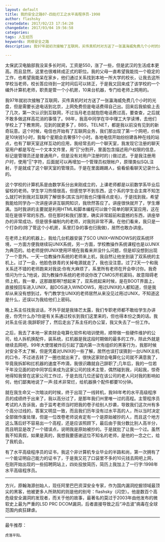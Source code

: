 ```yaml
---
layout: default
title: 我的安全之路07-四处打工之水平高程序员-1998
author: flashsky
createdate: 2017/02/23 17:54:20
changedate: 2017/03/04 19:56:58
categories:
tags: 人生经历
keywords: 网络安全之路
description: 我97年就初次接触了互联网，买传真机时对方送了一张瀛海威免费几个小时的光盘，但是需要长途电话到北京，上网免费但是电话费得自己出。回来后我偷偷上去了几次，第一次认识到互联网，不过当月老总

---
```


太保武汉电脑部我没呆多长时间，工资是550，涨了一些，但是武汉的生活成本更高。而且显然，这里也很难转成正式的职位。我的父母一直希望我能找一个稳定的工作，也希望我能呆在家乡，他们通过关系找到本地一所大学的校长，让我去这所学校当老师，校长答应待到一定时间后可以转正，于是我又回来成了该学校的一个编外计算机老师，职责是管一个小机房，10来台机器，专门给老师上网用的。

我97年就初次接触了互联网，买传真机时对方送了一张瀛海威免费几个小时的光盘，但是需要长途电话到北京，上网免费但是电话费得自己出。回来后我偷偷上去了几次，第一次认识到互联网，不过当月老总就抱怨电话费过高，要查查，之后就不敢多做这样高花消的事情了。98年，我高中同学在华中理工大学读博，去他们学校上了下教育网，见到的就更多了，BBS，TELNET，都是我以前没有见到的新奇玩意。这个时候，电信也开始有了互联网业务，我们那出现了第一个网吧，价格是10块钱1小时，我每个星期会去奢侈1个小时。各地电信开始纷纷建各种在线的站点，也有了聊天室这样互动的应用，我经常去的一个聊天室，我发现它注册的聊天室用户都是写在一个文本文件里，用"||"分割开，里面包含描述用户权限的信息，标记是管理员还是普通用户，但是没有对用户注册时的`||`做过滤。于是我注册用户时，使用"||"字符，后面就可以再增加一个管理员权限帐户，原理类似SQL注射，于是就成了这个聊天室的管理员。于是在里面踢踢人，偷看偷看聊天记录什么的。

这个学校的计算机系是由数学系分出来刚成立的，上课老师都是以前数学系毕业后留校的老师。学生学习热情很高，但感觉学不到东西，这个系的学生会主席不知怎么就打听到我对互联网了解很多(其实当时我也只懂得点皮毛)，于是找到我，希望我能给同学办一次讲座讲讲互联网知识，我欣然答应了。讲座很快就开了，学生爆满。当时我讲的主要就是利用HTML和脚本编程可以做个简单的聊天室应用，这在现在是很平常的东西，但在那时和我们那里，确实非常超前和震撼的东西，讲座举办的非常成功，但是很多编制内的老师，对我则非常不满，在他们看来，我只是一个打杂的(除了管这个小机房，系里打杂的事也归我做)，居然也敢办讲座。

在老师上机的机器上，我给几台机器安装了SCO UNIX+WINDOWS的双系统环境，一方面方便我继续玩UNIX系统，另一方面，学校教操作系统课程也是以UNIX为典范的。给老师提供UNIX使用环境在我看来并没什么问题，但是却没想到出现了一个意外。一天一位教操作系统的老师来上机，我自然让他坐到装了双系统的主机上。过了一会，他脸色铁青的关掉电源就走了，我也没注意。过了2天一个和我关系还不错的老师跑来对我说:你有大麻烦了，系里所有老师在开会申讨你。我奇怪问为什么?他说，因为教操作系统的老师说你改了CMOS开机密码，故意阻碍老师上机，我一晕，这那跟那啊?想起来了，双系统起来时候，是在BOOT界面上，直接按回车进入UNIX，敲DOS进入WINDOWS，用过UNIX的人都知道，但是我却从来没有想到过，专门教学生UNIX的老师居然从来没见过用过UNIX，不知道这是什么，还误以为我给他们上密码。

晚上系主任找我谈话，不外乎就是我锋芒太露，我们专职老师都不敢给学生办讲座，你凭什么办?你是有关系通过校长到我们这里来的，但也得本份之类的话。我对系主任说:我辞职好了，然后走出了系主任的办公室，我又失去了一份工作。

之后，我去了本地一家卖财会电算化软件和培训使用，顺带做一些硬件维护的公司，给人拆机换配件，装系统，扛机器是我这段时期做的最多的工作，除此外就是继续去网吧，99年大使馆被炸后引起了国内第一次有组织的黑客行为，我那时候对安全不太了解，但是凭着对UNIX的一些了解，居然也误打误猜到一台UNIX主机的口令，不过进去转了一圈也就出来了。很快这家财会电算化公司就不满意我了，毕竟我拆卸和扛机器的速度不咋滴，我很识趣就自己辞职了;几年后，我的一位若干年没见面的初中同学后来成为这家公司的技术主管，偶然碰到我，问起我，惊奇地得知我曾在这家公司工作过，于是去找几位还留在该公司的老人问对我的影响如何，他们鄙夷地说了一声:技术非常烂，给机器换个配件都要10分钟。

就在我生命又一次暗淡的时候，终于出现了一线转机，我98年考的水平高级程序员的成绩终于出来了，我以高分过了，是那年我们州里唯一过的高程。主管程序员考试的人告诉我，由于监考老师当时把我的卷子给别人抄袭，导致我们这次州有多个高分过线的，答案又明显一致，而且我们历年没有过水平高的人，所以当时决定全部做作废处理，但是一位改卷老师说肯定有一个是原始被抄的人，而且这个地方这么落后好不容易出一个高程，还是应该照顾下，最后由于我分数比别人高半分，而且明显是改了一个错误点，说明我是原始被抄的。于是就批了让我一个过。虽然我不知真假，如果是真的，我想我要感谢这位不知名的老师，是他的一念之仁，给了我机会。

有了水平高级程序员的证书，我这个非计算机专业毕业的半路和尚，第一次拥有了一个能证明自己能力的证书了，于是我又花了口袋里不多的10元钱去网吧上网，在刚开始出现的一些招聘网站上，四处投放简历，简历上我加上了一行字:1998年水平高级程序员。 

----

方兴，原翰海源创始人，现任阿里巴巴资深安全专家，作为国内漏洞挖掘领域最顶尖的黑客，他被更多人所熟知的则是他的别号：flashsky（闪空）。他是数百个高危级安全漏洞的发现者，而关于他的故事，最著名的莫过于2003年由他发布的微软史上最为严重的LSD PRC DCOM漏洞，后者直接导致之后“冲击波”病毒在全球范围内疯狂肆虐。

----

最牛推荐：

	虎落平阳。
